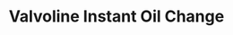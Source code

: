 ---
title: "Valvoline Instant Oil Change"
url: /new-windsor/valvoline-instant-oil-change/
shop: Autowerkstatt
---